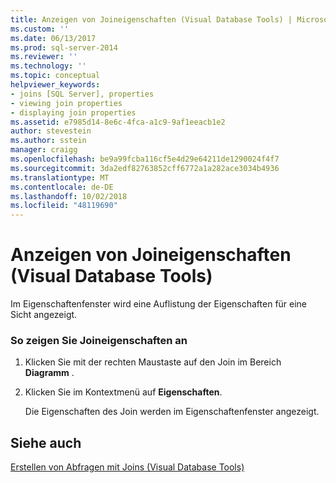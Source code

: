 ```yaml
---
title: Anzeigen von Joineigenschaften (Visual Database Tools) | Microsoft-Dokumentation
ms.custom: ''
ms.date: 06/13/2017
ms.prod: sql-server-2014
ms.reviewer: ''
ms.technology: ''
ms.topic: conceptual
helpviewer_keywords:
- joins [SQL Server], properties
- viewing join properties
- displaying join properties
ms.assetid: e7985d14-8e6c-4fca-a1c9-9af1eeacb1e2
author: stevestein
ms.author: sstein
manager: craigg
ms.openlocfilehash: be9a99fcba116cf5e4d29e64211de1290024f4f7
ms.sourcegitcommit: 3da2edf82763852cff6772a1a282ace3034b4936
ms.translationtype: MT
ms.contentlocale: de-DE
ms.lasthandoff: 10/02/2018
ms.locfileid: "48119690"
---
```

# <a name="view-join-properties-visual-database-tools"></a>Anzeigen von Joineigenschaften (Visual Database Tools)
  Im Eigenschaftenfenster wird eine Auflistung der Eigenschaften für eine Sicht angezeigt.  
  
### <a name="to-view-join-properties"></a>So zeigen Sie Joineigenschaften an  
  
1.  Klicken Sie mit der rechten Maustaste auf den Join im Bereich **Diagramm** .  
  
2.  Klicken Sie im Kontextmenü auf **Eigenschaften**.  
  
     Die Eigenschaften des Join werden im Eigenschaftenfenster angezeigt.  
  
## <a name="see-also"></a>Siehe auch  
 [Erstellen von Abfragen mit Joins &#40;Visual Database Tools&#41;](visual-database-tools.md)  
  
  

